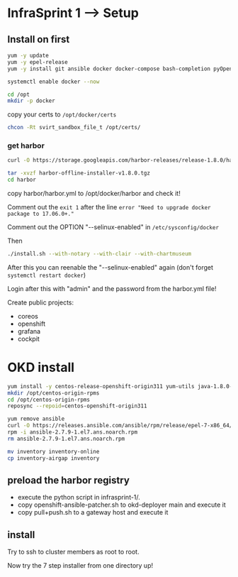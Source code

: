 # InfraSprint 1 --> Setup

## Install on first

```sh
yum -y update
yum -y epel-release
yum -y install git ansible docker docker-compose bash-completion pyOpenSSL

systemctl enable docker --now

cd /opt
mkdir -p docker
```

copy your certs to ```/opt/docker/certs```
```sh
chcon -Rt svirt_sandbox_file_t /opt/certs/
```

### get harbor

```sh
curl -O https://storage.googleapis.com/harbor-releases/release-1.8.0/harbor-offline-installer-v1.8.0.tgz

tar -xvzf harbor-offline-installer-v1.8.0.tgz
cd harbor
```

copy harbor/harbor.yml to /opt/docker/harbor and check it!


Comment out the ```exit 1``` after the line ```error "Need to upgrade docker package to 17.06.0+."```

Comment out the OPTION "--selinux-enabled" in ```/etc/sysconfig/docker```

Then

```sh
./install.sh --with-notary --with-clair --with-chartmuseum
```

After this you can reenable the "--selinux-enabled" again (don't forget ```systemctl restart docker```)

Login after this with "admin" and the password from the harbor.yml file!

Create public projects: 

- coreos
- openshift
- grafana
- cockpit

# OKD install

```sh
yum install -y centos-release-openshift-origin311 yum-utils java-1.8.0-openjdk-headless
mkdir /opt/centos-origin-rpms
cd /opt/centos-origin-rpms
reposync --repoid=centos-openshift-origin311
```

```sh
yum remove ansible
curl -O https://releases.ansible.com/ansible/rpm/release/epel-7-x86_64/ansible-2.7.9-1.el7.ans.noarch.rpm
rpm -i ansible-2.7.9-1.el7.ans.noarch.rpm
rm ansible-2.7.9-1.el7.ans.noarch.rpm
```

```sh
mv inventory inventory-online
cp inventory-airgap inventory
```

## preload the harbor registry

- execute the python script in infrasprint-1/.
- copy openshift-ansible-patcher.sh to okd-deployer main and execute it
- copy pull+push.sh to a gateway host and execute it

## install

Try to ssh to cluster members as root to root.

Now try the 7 step installer from one directory up!

